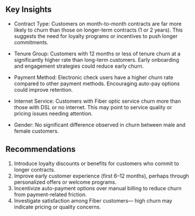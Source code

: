 ## Key Insights

- Contract Type: Customers on month-to-month contracts are far more likely to churn than those on longer-term contracts (1 or 2 years). This suggests the need for loyalty programs or incentives to push longer commitments.

- Tenure Group: Customers with 12 months or less of tenure churn at a significantly higher rate than long-term customers. Early onboarding and engagement strategies could reduce early churn.

- Payment Method: Electronic check users have a higher churn rate compared to other payment methods. Encouraging auto-pay options could improve retention.

- Internet Service: Customers with Fiber optic service churn more than those with DSL or no internet. This may point to service quality or pricing issues needing attention.

- Gender: No significant difference observed in churn between male and female customers.



## Recommendations

1. Introduce loyalty discounts or benefits for customers who commit to longer contracts.
2. Improve early customer experience (first 6–12 months), perhaps through personalized offers or welcome programs.
3. Incentivize auto-payment options over manual billing to reduce churn from payment-related friction.
4. Investigate satisfaction among Fiber customers— high churn may indicate pricing or quality concerns.
